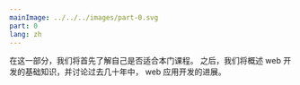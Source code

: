 ```yaml
---
mainImage: ../../../images/part-0.svg
part: 0
lang: zh
---
```


<div class="intro">
在这一部分，我们将首先了解自己是否适合本门课程。 之后，我们将概述 web 开发的基础知识，并讨论过去几十年中， web 应用开发的进展。

</div>

